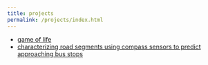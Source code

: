 ```yaml
---
title: projects
permalink: /projects/index.html
---
```


- [game of life](/projects/gol)
- <a href="http://ieeexplore.ieee.org/document/7917604/" target="_blank">characterizing road segments using compass sensors to predict approaching bus stops</a>